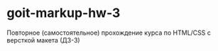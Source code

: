 # goit-markup-hw-3
Повторное (самостоятельное) прохождение курса по HTML/CSS с версткой макета (Д3-3)
